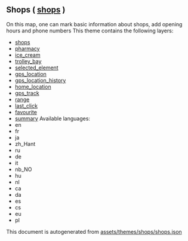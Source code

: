 [//]: # (WARNING: this file is automatically generated. Please find the sources at the bottom and edit those sources)

## Shops ( [shops](https://mapcomplete.org/shops) )
On this map, one can mark basic information about shops, add opening hours and phone numbers
This theme contains the following layers:
 - [shops](../Layers/shops.md)
 - [pharmacy](../Layers/pharmacy.md)
 - [ice_cream](../Layers/ice_cream.md)
 - [trolley_bay](../Layers/trolley_bay.md)
 - [selected_element](../Layers/selected_element.md)
 - [gps_location](../Layers/gps_location.md)
 - [gps_location_history](../Layers/gps_location_history.md)
 - [home_location](../Layers/home_location.md)
 - [gps_track](../Layers/gps_track.md)
 - [range](../Layers/range.md)
 - [last_click](../Layers/last_click.md)
 - [favourite](../Layers/favourite.md)
 - [summary](../Layers/summary.md)
Available languages:
 - en
 - fr
 - ja
 - zh_Hant
 - ru
 - de
 - it
 - nb_NO
 - hu
 - nl
 - ca
 - da
 - es
 - cs
 - eu
 - pl


This document is autogenerated from [assets/themes/shops/shops.json](https://github.com/pietervdvn/MapComplete/blob/develop/assets/themes/shops/shops.json)

